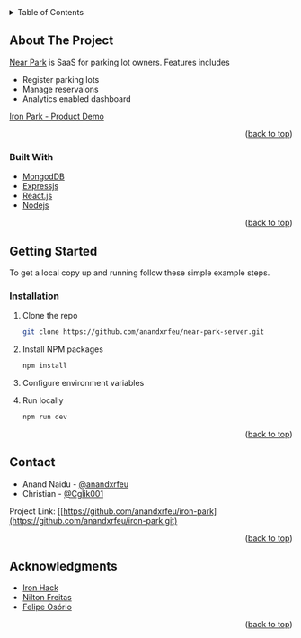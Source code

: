 <div id="top"></div>

<!-- TABLE OF CONTENTS -->
<details>
  <summary>Table of Contents</summary>
  <ol>
    <li>
      <a href="#about-the-project">About The Project</a>
      <ul>
        <li><a href="#built-with">Built With</a></li>
      </ul>
    </li>
    <li>
      <a href="#getting-started">Getting Started</a>
      <ul>
        <li><a href="#installation">Installation</a></li>
      </ul>
    </li>
    <li><a href="#contact">Contact</a></li>
    <li><a href="#acknowledgments">Acknowledgments</a></li>
  </ol>
</details>



<!-- ABOUT THE PROJECT -->
## About The Project


[Near Park](https://near-park.netlify.app/) is SaaS for parking lot owners. Features includes
* Register parking lots
* Manage reservaions 
* Analytics enabled dashboard

[Iron Park - Product Demo](https://TBD)


<p align="right">(<a href="#top">back to top</a>)</p>


### Built With

* [MongodDB](https://www.mongodb.com/)
* [Expressjs](http://expressjs.com/)
* [React.js](https://reactjs.org/)
* [Nodejs](https://nodejs.org/en/)

<p align="right">(<a href="#top">back to top</a>)</p>


<!-- GETTING STARTED -->
## Getting Started

To get a local copy up and running follow these simple example steps.

### Installation

1. Clone the repo
   ```sh
   git clone https://github.com/anandxrfeu/near-park-server.git
   ```

2. Install NPM packages
   ```sh
   npm install
   ```

4. Configure environment variables

5. Run locally
   ```sh
   npm run dev
   ```

<p align="right">(<a href="#top">back to top</a>)</p>


<!-- CONTACT -->
## Contact

* Anand Naidu - [@anandxrfeu](https://twitter.com/anandxrfeu)
* Christian - [@Cglik001](https://github.com/Cglik001)

Project Link: [[https://github.com/anandxrfeu/iron-park](https://github.com/anandxrfeu/iron-park.git)

<p align="right">(<a href="#top">back to top</a>)</p>


<!-- ACKNOWLEDGMENTS -->
## Acknowledgments

* [Iron Hack](https://github.com/ironhack)
* [Nilton Freitas](https://github.com/oniltos)
* [Felipe Osório](https://github.com/Briofita09)

<p align="right">(<a href="#top">back to top</a>)</p>

<!-- MARKDOWN LINKS & IMAGES -->

